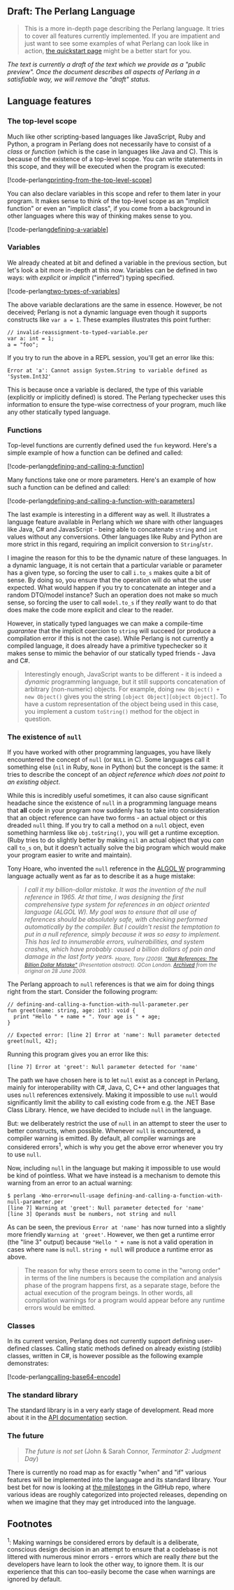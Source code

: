 ## Draft: The Perlang Language

> This is a more in-depth page describing the Perlang language. It tries to cover all features currently implemented. If you are impatient and just want to see some examples of what Perlang can look like in action, [the quickstart page](../quickstart/index.md) might be a better start for you.

_The text is currently a draft of the text which we provide as a "public preview". Once the document describes all aspects of Perlang in a satisfiable way, we will remove the "draft" status._

<!--
For some of the functionality where the documentation is missing, we have added links to the corresponding tests; these provide real-world examples on how the functionality is being used. Pull requests that add proper examples to this page are highly welcome and appreciated.
-->

## Language features

### The top-level scope

Much like other scripting-based languages like JavaScript, Ruby and Python, a program in Perlang does not necessarily have to consist of a _class_ or _function_ (which is the case in languages like Java and C). This is because of the existence of a top-level scope. You can write statements in this scope, and they will be executed when the program is executed:

[!code-perlang[printing-from-the-top-level-scope](../../examples/the-language/printing-from-the-top-level-scope.per)]

You can also declare variables in this scope and refer to them later in your program. It makes sense to think of the top-level scope as an "implicit function" or even an "implicit class", if you come from a background in other languages where this way of thinking makes sense to you.

[!code-perlang[defining-a-variable](../../examples/the-language/defining-a-variable.per)]

### Variables

We already cheated at bit and defined a variable in the previous section, but let's look a bit more in-depth at this now. Variables can be defined in two ways: with _explicit_ or _implicit_ ("inferred") typing specified.

[!code-perlang[two-types-of-variables](../../examples/the-language/two-types-of-variables.per)]

The above variable declarations are the same in essence. However, be not deceived; Perlang is not a dynamic language even though it supports constructs like `var a = 1`. These examples illustrates this point further:

<!-- Inline example instead of file in examples/, because those are validated to return non-zero
     (=not generate any errors) in CI -->
```perlang
// invalid-reassignment-to-typed-variable.per
var a: int = 1;
a = "foo";
```

If you try to run the above in a REPL session, you'll get an error like this:

`Error at 'a': Cannot assign System.String to variable defined as 'System.Int32'`

This is because once a variable is declared, the type of this variable (explicitly or implicitly defined) is stored. The Perlang typechecker uses this information to ensure the type-wise correctness of your program, much like any other statically typed language.

### Functions

Top-level functions are currently defined used the `fun` keyword. Here's a simple example of how a function can be defined and called:

[!code-perlang[defining-and-calling-a-function](../../examples/the-language/defining-and-calling-a-function.per)]

Many functions take one or more parameters. Here's an example of how such a function can be defined and called:

[!code-perlang[defining-and-calling-a-function-with-parameters](../../examples/the-language/defining-and-calling-a-function-with-parameters.per)]

The last example is interesting in a different way as well. It illustrates a language feature available in Perlang which we share with other languages like Java, C# and JavasScript - being able to concatenate `string` and `int` values without any conversions. Other languages like Ruby and Python are more strict in this regard, requiring an implicit conversion to `String`/`str`.

I imagine the reason for this to be the dynamic nature of these languages. In a dynamic language, it is not certain that a particular variable or parameter has a given type, so forcing the user to call `i.to_s` makes quite a bit of sense. By doing so, you ensure that the operation will do what the user expected. What would happen if you try to concatenate an integer and a random DTO/model instance? Such an operation does not make so much sense, so forcing the user to call `model.to_s` if they _really_ want to do that does make the code more explicit and clear to the reader.

However, in statically typed languages we can make a compile-time _guarantee_ that the implicit coercion to `string` will succeed (or produce a compilation error if this is not the case). While Perlang is not currently a compiled language, it does already have a primitive typechecker so it makes sense to mimic the behavior of our statically typed friends - Java and C#.

> Interestingly enough, JavaScript wants to be different - it is indeed a _dynamic_ programming language, but it still supports concatenation of arbitrary (non-numeric) objects. For example, doing `new Object() + new Object()` gives you the string `[object Object][object Object]`. To have a custom representation of the object being used in this case, you implement a custom `toString()` method for the object in question.

### The existence of `null`

If you have worked with other programming languages, you have likely encountered the concept of `null` (or `NULL` in C). Some languages call it something else (`nil` in Ruby, `None` in Python) but the concept is the same: it tries to describe the concept of an _object reference which does not point to an existing object_.

While this is incredibly useful sometimes, it can also cause significant headache since the existence of `null` in a programming language means that **all** code in your program now suddenly has to take into consideration that an object reference can have two forms - an actual object or this dreaded `null` thing. If you try to call a method on a `null` object, even something harmless like `obj.toString()`, you will get a runtime exception. (Ruby tries to do slightly better by making `nil` an actual object that you _can_ call `to_s` on, but it doesn't actually solve the big program which would make your program easier to write and maintain).

Tony Hoare, who invented the `null` reference in the [ALGOL W](https://en.wikipedia.org/wiki/ALGOL_W) programming language actually went as far as to describe it as a huge mistake:

> _I call it my billion-dollar mistake. It was the invention of the null reference in 1965. At that time, I was designing the first comprehensive type system for references in an object oriented language (ALGOL W). My goal was to ensure that all use of references should be absolutely safe, with checking performed automatically by the compiler. But I couldn't resist the temptation to put in a null reference, simply because it was so easy to implement. This has led to innumerable errors, vulnerabilities, and system crashes, which have probably caused a billion dollars of pain and damage in the last forty years._ <sub>_Hoare, Tony (2009). ["Null References: The Billion Dollar Mistake"](http://qconlondon.com/london-2009/speaker/Tony+Hoare) (Presentation abstract). QCon London. [Archived](https://web.archive.org/web/20090628071208/http://qconlondon.com/london-2009/speaker/Tony+Hoare
 ) from the original on 28 June 2009._</sub>

The Perlang approach to `null` references is that we aim for doing things right from the start. Consider the following program:

<!-- Inline example instead of file in examples/, because those are validated to return non-zero
     (=not generate any errors) in CI -->
```perlang
// defining-and-calling-a-function-with-null-parameter.per
fun greet(name: string, age: int): void {
  print "Hello " + name + ". Your age is " + age;
}

// Expected error: [line 2] Error at 'name': Null parameter detected
greet(null, 42);
```

Running this program gives you an error like this:

`[line 7] Error at 'greet': Null parameter detected for 'name'`

The path we have chosen here is to let  `null` exist as a concept in Perlang, mainly for interoperability with C#, Java, C, C++ and other languages that uses `null` references extensively. Making it impossible to use `null` would significantly limit the ability to call existing code from e.g. the .NET Base Class Library. Hence, we have decided to include `null` in the language.

But: we deliberately restrict the use of `null` in an attempt to steer the user to better constructs, when possible. Whenever `null` is encountered, a compiler warning is emitted. By default, all compiler warnings are considered errors<sup>1</sup>, which is why you get the above error whenever you try to use `null`.

Now, including `null` in the language but making it impossible to use would be kind of pointless. What we have instead is a mechanism to demote this warning from an error to an actual warning:

```
$ perlang -Wno-error=null-usage defining-and-calling-a-function-with-null-parameter.per
[line 7] Warning at 'greet': Null parameter detected for 'name'
[line 3] Operands must be numbers, not string and null
```

As can be seen, the previous `Error at 'name'` has now turned into a slightly more friendly `Warning at 'greet'`. However, we then get a runtime error (the "line 3" output) because `"Hello " + name` is not a valid operation in cases where `name` is `null`. `string + null` will produce a runtime error as above.

> The reason for why these errors seem to come in the "wrong order" in terms of the line numbers is because the compilation and analysis phase of the program happens first, as a separate stage, before the actual execution of the program beings. In other words, all compilation warnings for a program would appear before any runtime errors would be emitted.

### Classes

In its current version, Perlang does not currently support defining user-defined classes. Calling static methods defined on already existing (stdlib) classes, written in C#, is however possible as the following example demonstrates:

[!code-perlang[calling-base64-encode](../../examples/the-language/calling-base64-encode.per)]

### The standard library

The standard library is in a very early stage of development. Read more about it in the [API documentation](../../api/index.md) section.

### The future

> _The future is not set_ (John & Sarah Connor, _Terminator 2: Judgment Day_)

There is currently no road map as for exactly "when" and "if" various features will be implemented into the language and its standard library. Your best bet for now is looking at [the milestones](https://github.com/perlang-org/perlang/milestones) in the GitHub repo, where various ideas are roughly categorized into projected releases, depending on when we imagine that they may get introduced into the language.

## Footnotes

<sup>1</sup>: Making warnings be considered errors by default is a deliberate, conscious design decision in an attempt to ensure that a codebase is not littered with numerous minor errors - errors which are really _there_ but the developers have learn to look the other way, to ignore them. It is our experience that this can too-easily become the case when warnings are ignored by default.
